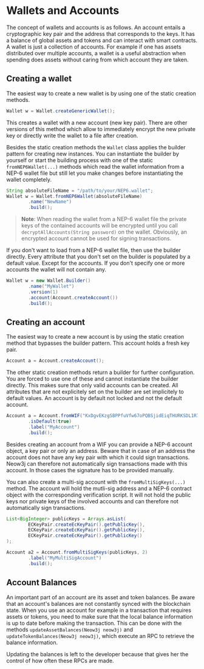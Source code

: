 # Wallets and Accounts

The concept of wallets and accounts is as follows. An account entails a
cryptographic key pair and the address that corresponds to the keys. It has a
balance of global assets and tokens and can interact with smart contracts.
A wallet is just a collection of accounts. For example if one has assets
distributed over multiple accounts, a wallet is a useful abstraction when
spending does assets without caring from which account they are taken.


## Creating a wallet

The easiest way to create a new wallet is by using one of the static creation 
methods. 

```java
Wallet w = Wallet.createGenericWallet();
```

This creates a wallet with a new account (new key pair). There are other
versions of this method which allow to immediately encrypt the new private key
or directly write the wallet to a file after creation.

Besides the static creation methods the `Wallet` class applies the builder 
pattern for creating new instances. You can instantiate the builder by yourself 
or start the building process with one of the static `fromNEP6Wallet(...)` 
methods which read the wallet information from a NEP-6 wallet file but still let
you make changes before instantiating the wallet completely.

```java
String absoluteFileName = "/path/to/your/NEP6.wallet";
Wallet w = Wallet.fromNEP6Wallet(absoluteFileName)
        .name("NewName")
        .build();
```

> __Note__: When reading the wallet from a NEP-6 wallet file the private keys of
the contained accounts will be encrypted until you call
`decryptAllAccounts(String password)` on the wallet. Obviously, an encrypted 
account cannot be used for signing transactions.

If you don't want to load from a NEP-6 wallet file, then use the builder
directly. Every attribute that you don't set on the builder is populated by a
default value. Except for the accounts. If you don't specify one or more
accounts the wallet will not contain any.

```java
Wallet w = new Wallet.Builder()
        .name("MyWallet")
        .version(1)
        .account(Account.createAccount())
        .build();
```


## Creating an account

The easiest way to create a new account is by using the static creation method
that bypasses the builder pattern. This account holds a fresh key pair.

```java
Account a = Account.createAccount();
```

The other static creation methods return a builder for further configuration.
You are forced to use one of these and cannot instantiate the builder directly.
This makes sure that only valid accounts can be created.
All attributes that are not explicitely set on the builder are set implicitely
to default values. An account is by default not locked and not the default
account.

```java
Account a = Account.fromWIF("KxDgvEKzgSBPPfuVfw67oPQBSjidEiqTHURKSDL1R7yGaGYAeYnr")
        .isDefault(true)
        .label("MyAccount")
        .build();
```

Besides creating an account from a WIF you can provide a NEP-6 account object, a
key pair or only an address. Beware that in case of an address the account does
not have any key pair with which it could sign transactions. Neow3j can
therefore not automatically sign transactions made with this account. In those
cases the signature has to be provided manually.

You can also create a multi-sig account with the `fromMultiSigKeys(...)` method.
The account will hold the mutli-sig address and a NEP-6 contract object with the
corresponding verification script. It will not hold the public keys nor private
keys of the involved accounts and can therefore not automatically sign
transactions.

```java
List<BigInteger> publicKeys = Arrays.asList(
        ECKeyPair.createEcKeyPair().getPublicKey(),
        ECKeyPair.createEcKeyPair().getPublicKey(),
        ECKeyPair.createEcKeyPair().getPublicKey()
);

Account a2 = Account.fromMultiSigKeys(publicKeys, 2)
        .label("MyMultiSigAccount")
        .build();
```


## Account Balances

An important part of an account are its asset and token balances. Be aware that
an account's balances are not constantly synced with the blockchain state.
When you use an account for example in a transaction that requires assets or
tokens, you need to make sure that the local balance information is up to date
before making the transaction. This can be done with the methods
`updateAssetBalances(Neow3j neow3j)` and `updateTokenBalances(Neow3j neow3j)`,
which execute an RPC to retrieve the balance information.

Updating the balances is left to the developer because that gives her the
control of how often these RPCs are made.